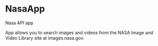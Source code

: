 # NasaApp
Nasa API app

App allows you to search images and videos from the NASA Image and Video Library site at images.nasa.gov.
